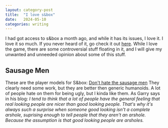 ```yaml
---
layout: category-post
title:  "I love s&box"
date:   2024-05-10
categories: writing
---
```

I had got access to s&box a month ago, and while it has its issues, I love it. I love it so much. If you never heard of it, go check it out [here]. While I love the game, there are some controversial stuff floating in it, and I will give my unwanted and unneeded opinion about some of this stuff.
## Sausage Men
These are the player models for S&box:
[Don't hate the sausage men](/benscoolbio/assets/images/download1.jpg)
They clearly need some work, but they are better then generic humanoids. A lot of people hate on them for being ugly, but I kinda like them. As Garry says in his blog:
*I tend to think that a lot of people have the general feeling that real looking people are nicer than good looking people. That's why it's always such a surprise when someone good looking isn't a complete arshole, suprising enough to tell people that they aren't an arshole. Because the assumption is that good looking people are arsholes.*

[here]: https://sbox.game/
